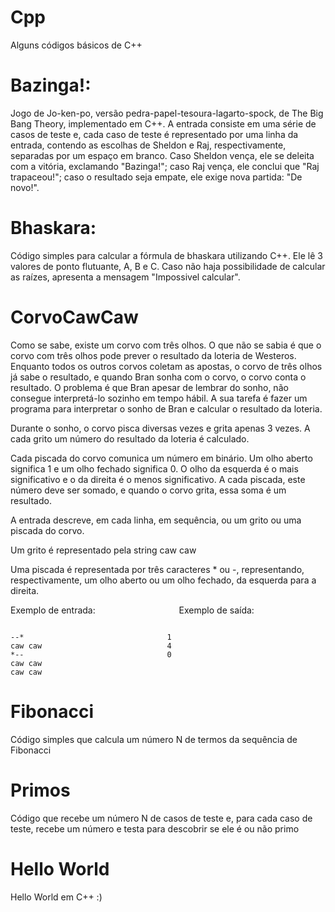 # Cpp
Alguns códigos básicos de C++

# Bazinga!:
Jogo de Jo-ken-po, versão pedra-papel-tesoura-lagarto-spock, de The Big Bang Theory, implementado em C++. A entrada consiste em uma série de casos de teste e, cada caso de teste é representado por uma linha da entrada, contendo as escolhas de Sheldon e Raj, respectivamente, separadas por um espaço em branco. Caso Sheldon vença, ele se deleita com a vitória, exclamando "Bazinga!"; caso Raj vença, ele conclui que "Raj trapaceou!"; caso o resultado seja empate, ele exige nova partida: "De novo!".

# Bhaskara:
Código simples para calcular a fórmula de bhaskara utilizando C++. Ele lê 3 valores de ponto flutuante, A, B e C. Caso não haja possibilidade de calcular as raízes, apresenta a mensagem "Impossivel calcular".

# CorvoCawCaw
Como se sabe, existe um corvo com três olhos. O que não se sabia é que o corvo com três olhos pode prever o resultado da loteria de Westeros. Enquanto todos os outros corvos coletam as apostas, o corvo de três olhos já sabe o resultado, e quando Bran sonha com o corvo, o corvo conta o resultado. O problema é que Bran apesar de lembrar do sonho, não consegue interpretá-lo sozinho em tempo hábil. A sua tarefa é fazer um programa para interpretar o sonho de Bran e calcular o resultado da loteria.

Durante o sonho, o corvo pisca diversas vezes e grita apenas 3 vezes. A cada grito um número do resultado da loteria é calculado.

Cada piscada do corvo comunica um número em binário. Um olho aberto significa 1 e um olho fechado significa 0. O olho da esquerda é o mais significativo e o da direita é o menos significativo. A cada piscada, este número deve ser somado, e quando o corvo grita, essa soma é um resultado.

A entrada descreve, em cada linha, em sequência, ou um grito ou uma piscada do corvo.

Um grito é representado pela string caw caw

Uma piscada é representada por três caracteres * ou -, representando, respectivamente, um olho aberto ou um olho fechado, da esquerda para a direita.

Exemplo de entrada: &#8287;&#8287;&#8287;&#8287;&#8287;&#8287;&#8287;&#8287;&#8287;&#8287;&#8287;&#8287;&#8287;&#8287;&#8287;&#8287;&#8287;&#8287;&#8287;&#8287;&#8287;&#8287;&#8287;&#8287;&#8287;&#8287;&#8287;&#8287;&#8287;&#8287;&#8287;&#8287; Exemplo de saída:
```

--*                                1
caw caw                            4
*--                                0   
caw caw 
caw caw

```

# Fibonacci
Código simples que calcula um número N de termos da sequência de Fibonacci

# Primos
Código que recebe um número N de casos de teste e, para cada caso de teste, recebe um número e testa para descobrir se ele é ou não primo

# Hello World
Hello World em C++ :)
